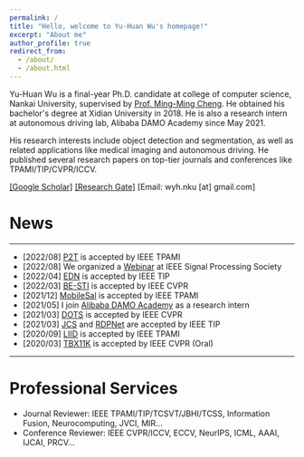 ```yaml
---
permalink: /
title: "Hello, welcome to Yu-Huan Wu's homepage!"
excerpt: "About me"
author_profile: true
redirect_from: 
  - /about/
  - /about.html
---
```


Yu-Huan Wu is a final-year Ph.D. candidate at college of computer science, Nankai University, supervised by [Prof. Ming-Ming Cheng](https://mmcheng.net). 
He obtained his bachelor's degree at Xidian University in 2018.
He is also a research intern at autonomous driving lab, Alibaba DAMO Academy since May 2021.

His research interests include object detection and segmentation, as well as related applications like medical imaging and autonomous driving.
He published several research papers on top-tier journals and conferences like TPAMI/TIP/CVPR/ICCV.

[[Google Scholar]](https://scholar.google.com/citations?user=CO-Svo4AAAAJ) [[Research Gate]](https://www.researchgate.net/profile/Yu-Huan-Wu-2) [Email: wyh.nku [at] gmail.com]

News
=======
---------------

* [2022/08] [P2T](https://www.zhihu.com/question/445556653/answer/2804026992) is accepted by IEEE TPAMI
* [2022/08] We organized a [Webinar](https://rc.signalprocessingsociety.org/education/webinars/SPSWEB2212.html) at IEEE Signal Processing Society
* [2022/04] [EDN](https://github.com/yuhuan-wu/EDN) is accepted by IEEE TIP
* [2022/03] [BE-STI](https://openaccess.thecvf.com/content/CVPR2022/papers/Wang_BE-STI_Spatial-Temporal_Integrated_Network_for_Class-Agnostic_Motion_Prediction_With_Bidirectional_CVPR_2022_paper.pdf) is accepted by IEEE CVPR
* [2021/12] [MobileSal](https://github.com/yuhuan-wu/MobileSal) is accepted by IEEE TPAMI
* [2021/05] I join [Alibaba DAMO Academy](https://damo.alibaba.com) as a research intern
* [2021/03] [DOTS](https://github.com/guyuchao/DOTS) is accepted by IEEE CVPR
* [2021/03] [JCS](https://github.com/yuhuan-wu/JCS) and [RDPNet](https://github.com/yuhuan-wu/RDPNet) are accepted by IEEE TIP
* [2020/09] [LIID](https://github.com/yun-liu/LIID) is accepted by IEEE TPAMI
* [2020/03] [TBX11K](https://mmcheng.net/tb/) is accepted by IEEE CVPR (Oral)

---------------

Professional Services
======

* Journal Reviewer: IEEE TPAMI/TIP/TCSVT/JBHI/TCSS, Information Fusion, Neurocomputing, JVCI, MIR...
* Conference Reviewer: IEEE CVPR/ICCV, ECCV, NeurIPS, ICML, AAAI, IJCAI, PRCV...

<script type="text/javascript" src="//rf.revolvermaps.com/0/0/8.js?i=5krxsaz36da&amp;m=0&amp;c=ff0000&amp;cr1=007eff&amp;f=tahoma&amp;l=33" async="async"></script>